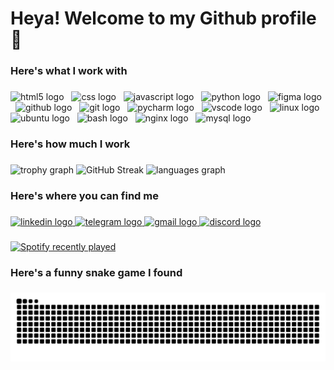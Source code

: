 <h1 align="left">Heya! Welcome to my Github profile 👋</h1>

###

<h3 align="left">Here's what I work with</h3>

###

<div align="left">
  <img src="https://skillicons.dev/icons?i=html" height="40" alt="html5 logo"  />
  <img width="4" />
  <img src="https://skillicons.dev/icons?i=css" height="40" alt="css logo"  />
  <img width="4" />
  <img src="https://skillicons.dev/icons?i=js" height="40" alt="javascript logo"  />
  <img width="4" />
  <img src="https://skillicons.dev/icons?i=py" height="40" alt="python logo"  />
  <img width="4" />
  <img src="https://skillicons.dev/icons?i=figma" height="40" alt="figma logo"  />
  <img width="4" />
  <img src="https://skillicons.dev/icons?i=github" height="40" alt="github logo"  />
  <img width="4" />
  <img src="https://skillicons.dev/icons?i=git" height="40" alt="git logo"  />
  <img width="4" />
  <img src="https://skillicons.dev/icons?i=pycharm" height="40" alt="pycharm logo"  />
  <img width="4" />
  <img src="https://skillicons.dev/icons?i=vscode" height="40" alt="vscode logo"  />
  <img width="4" />
  <img src="https://skillicons.dev/icons?i=linux" height="40" alt="linux logo"  />
  <img width="4" />
  <img src="https://cdn.simpleicons.org/ubuntu/E95420" height="40" alt="ubuntu logo"  />
  <img width="4" />
  <img src="https://skillicons.dev/icons?i=bash" height="40" alt="bash logo"  />
  <img width="4" />
  <img src="https://skillicons.dev/icons?i=nginx" height="40" alt="nginx logo"  />
  <img width="4" />
  <img src="https://skillicons.dev/icons?i=mysql" height="40" alt="mysql logo"  />
</div>

###

<h3 align="left">Here's how much I work</h3>

###

<div align="left">
  <img src="https://github-profile-trophy.vercel.app?username=Futuraura&theme=dracula&column=-1&row=1&margin-w=8&margin-h=8&no-bg=false&no-frame=true&order=4" height="150" alt="trophy graph"  />
  <img src="https://github-readme-streak-stats.herokuapp.com/?user=Futuraura&theme=synthwave&hide_border=true&mode=weekly" alt="GitHub Streak" />
  <img src="https://github-readme-stats.vercel.app/api/top-langs?username=Futuraura&locale=en&hide_title=false&layout=compact&card_width=320&langs_count=5&theme=tokyonight&hide_border=true&order=2" height="150" alt="languages graph"  />
</div>

###

<h3 align="left">Here's where you can find me</h3>

###

<div align="left">
  <a href="https://www.linkedin.com/in/markpikaro/" target="_blank">
    <img src="https://img.shields.io/static/v1?message=LinkedIn&logo=linkedin&label=&color=0077B5&logoColor=white&labelColor=&style=for-the-badge" height="40" alt="linkedin logo"  />
  </a>
  <a href="https://t.me/futuraura" target="_blank">
    <img src="https://img.shields.io/static/v1?message=Telegram&logo=telegram&label=&color=2CA5E0&logoColor=white&labelColor=&style=for-the-badge" height="40" alt="telegram logo"  />
  </a>
  <a href="mailto:markpikaro@gmail.com" target="_blank">
    <img src="https://img.shields.io/static/v1?message=Gmail&logo=gmail&label=&color=D14836&logoColor=white&labelColor=&style=for-the-badge" height="40" alt="gmail logo"  />
  </a>
  <a href="https://discordapp.com/users/682897708289228893" target="_blank">
    <img src="https://img.shields.io/static/v1?message=Discord&logo=discord&label=&color=7289DA&logoColor=white&labelColor=&style=for-the-badge" height="40" alt="discord logo"  />
  </a>
</div>

###

<div align="left">
  <a href="https://open.spotify.com/user/pt9ufb4padmz904vthtcop60x">
    <img src="https://spotify-recently-played-readme.vercel.app/api?user=pt9ufb4padmz904vthtcop60x&count=5&unique=true" alt="Spotify recently played"  />
  </a>
</div>

###

<h3 align="left">Here's a funny snake game I found</h3>

###

<img src="https://raw.githubusercontent.com/Futuraura/Futuraura/output/snake.svg" alt="Snake animation" />

###
